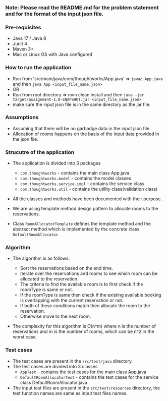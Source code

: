 ### Note: Please read the README.md for the problem statement and for the format of the input json file.

### Pre-requisites
- Java 17 / Java 8
- Junit 4
- Maven 3+
- Mac or Linux OS with Java configured


### How to run the application
- Run from 'src/main/java/com/thoughtworks/App.java' => `javac App.java` and then `java App <input_file_name.json>`
- OR
- Run from root directory => mvn clean install and then `java -jar target/assignment-1.0-SNAPSHOT.jar <input_file_name.json>`
- make sure the input json file is in the same directory as the jar file.


### Assumptions
- Assuming that there will be no garbadge data in the input json file.
- Allocation of rooms happens on the basis of the input data provided in the json file.


### Strucutre of the application
- The application is divided into 3 packages
    - `com.thoughtworks` - contains the main class App.java
    - `com.thoughtworks.model` - contains the model classes
    - `com.thoughtworks.service.impl` - contains the service class
    - `com.thoughtworks.util` - contains the utility class(validation class)
- All the classes and methods have been documented with their purpose.

- We are using template method design pattern to allocate rooms to the reservations.
- Class `RoomAllocatorTemplate` defines the template method and the abstract method which is implemented by the concrete class `DefaultRoomAllocator`.



### Algorithm
- The algorithm is as follows:
    - Sort the reservations based on the end time.
    - Iterate over the reservations and rooms to see which room can be allocated to the reservation.
    - The criteria to find the available room is to first check if the roomType is same or not.
    - If the roomType is same then check if the existing available booking is overlapping with the current reservation or not.
    - If both of these conditions match then allocate the room to the reservation.
    - Otherwise move to the next room.

- The complexity for this algorithm is O(n^m) where n is the number of reservations and m is the number of rooms, which can be n^2 in the worst case.


### Test cases
- The test cases are present in the `src/test/java` directory.
- The test cases are divided into 3 classes
    - `AppTest` - contains the test cases for the main class App.java
    - `DefaultRoomAllocatorTest` - contains the test cases for the service class DefaultRoomAllocator.java
- The input test files are present in the `src/test/resources` directory, the test function names are same as input test files names.
